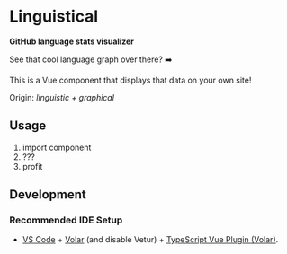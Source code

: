 # Linguistical

**GitHub language stats visualizer**

See that cool language graph over there? ➡️

This is a Vue component that displays that data on your own site!

Origin: _linguistic + graphical_

## Usage

1. import component
2. ???
3. profit

## Development

### Recommended IDE Setup

- [VS Code](https://code.visualstudio.com/) + [Volar](https://marketplace.visualstudio.com/items?itemName=Vue.volar) (and disable Vetur) + [TypeScript Vue Plugin (Volar)](https://marketplace.visualstudio.com/items?itemName=Vue.vscode-typescript-vue-plugin).
